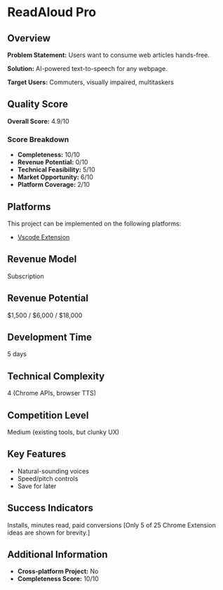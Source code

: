 # ReadAloud Pro

## Overview
**Problem Statement:** Users want to consume web articles hands-free.

**Solution:** AI-powered text-to-speech for any webpage.

**Target Users:** Commuters, visually impaired, multitaskers

## Quality Score
**Overall Score:** 4.9/10

### Score Breakdown
- **Completeness:** 10/10
- **Revenue Potential:** 0/10
- **Technical Feasibility:** 5/10
- **Market Opportunity:** 6/10
- **Platform Coverage:** 2/10

## Platforms
This project can be implemented on the following platforms:
- [Vscode Extension](./platforms/vscode-extension/)

## Revenue Model
Subscription

## Revenue Potential
$1,500 / $6,000 / $18,000

## Development Time
5 days

## Technical Complexity
4 (Chrome APIs, browser TTS)

## Competition Level
Medium (existing tools, but clunky UX)

## Key Features
- Natural-sounding voices
- Speed/pitch controls
- Save for later

## Success Indicators
Installs, minutes read, paid conversions [Only 5 of 25 Chrome Extension ideas are shown for brevity.]

## Additional Information
- **Cross-platform Project:** No
- **Completeness Score:** 10/10
